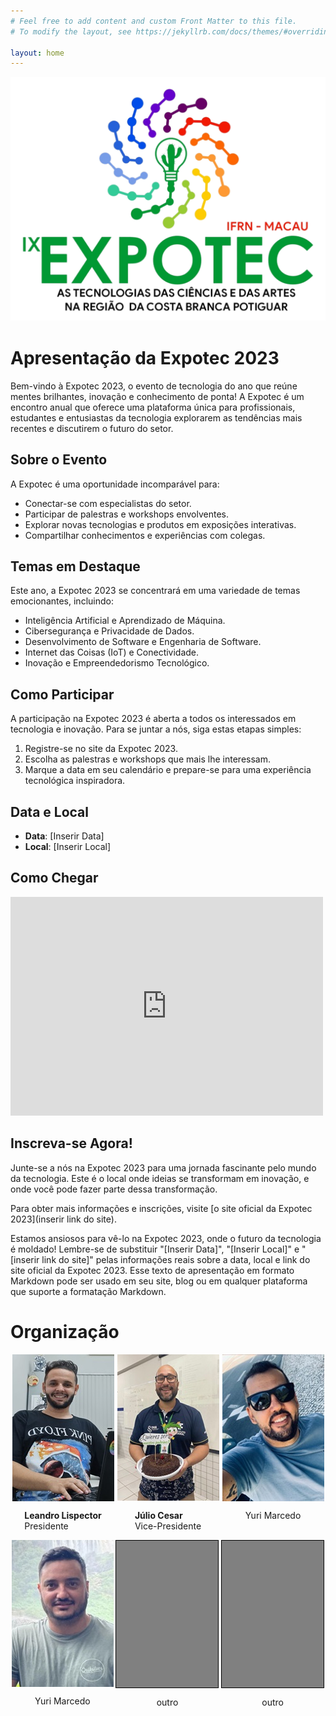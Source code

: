 ```yaml
---
# Feel free to add content and custom Front Matter to this file.
# To modify the layout, see https://jekyllrb.com/docs/themes/#overriding-theme-defaults

layout: home
---
```



<style>
.div-principal-1{
    margin-bottom:40px;
    
}

.organizadores{
    display:flex;
    flex-direction:column;
}
.org-row{
    display:flex;
    justify-content:space-around;
    
    
}
.org-col{
    display:flex;
    flex-direction:column;
    align-items: center;
    
    
}


</style>

<div class="div-principal-1">
    <img src="./images/logo_expotec2.png" class="org-img">
    </div>
      
      
# Apresentação da Expotec 2023

Bem-vindo à Expotec 2023, o evento de tecnologia do ano que reúne mentes brilhantes, inovação e conhecimento de ponta! A Expotec é um encontro anual que oferece uma plataforma única para profissionais, estudantes e entusiastas da tecnologia explorarem as tendências mais recentes e discutirem o futuro do setor.

## Sobre o Evento

A Expotec é uma oportunidade incomparável para:

- Conectar-se com especialistas do setor.
- Participar de palestras e workshops envolventes.
- Explorar novas tecnologias e produtos em exposições interativas.
- Compartilhar conhecimentos e experiências com colegas.

## Temas em Destaque

Este ano, a Expotec 2023 se concentrará em uma variedade de temas emocionantes, incluindo:

- Inteligência Artificial e Aprendizado de Máquina.
- Cibersegurança e Privacidade de Dados.
- Desenvolvimento de Software e Engenharia de Software.
- Internet das Coisas (IoT) e Conectividade.
- Inovação e Empreendedorismo Tecnológico.

## Como Participar

A participação na Expotec 2023 é aberta a todos os interessados em tecnologia e inovação. Para se juntar a nós, siga estas etapas simples:

1. Registre-se no site da Expotec 2023.
2. Escolha as palestras e workshops que mais lhe interessam.
3. Marque a data em seu calendário e prepare-se para uma experiência tecnológica inspiradora.

## Data e Local

- **Data**: [Inserir Data]
- **Local**: [Inserir Local]

## Como Chegar

<iframe src="https://www.google.com/maps/embed?pb=!1m18!1m12!1m3!1d3973.6997061244997!2d-36.577515025900475!3d-5.15194525206833!2m3!1f0!2f0!3f0!3m2!1i1024!2i768!4f13.1!3m3!1m2!1s0x7b6d52d1aaf6cc1%3A0x236b55c0207db87e!2sInstituto%20Federal%20de%20Educa%C3%A7%C3%A3o%2C%20Ci%C3%AAncia%20e%20Tecnologia%20Rio%20Grande%20do%20Norte%2C%20Campus%20Macau!5e0!3m2!1spt-BR!2sbr!4v1698404051770!5m2!1spt-BR!2sbr" width="500" height="350" style="border:0;" allowfullscreen="" loading="lazy" referrerpolicy="no-referrer-when-downgrade"></iframe>

## Inscreva-se Agora!

Junte-se a nós na Expotec 2023 para uma jornada fascinante pelo mundo da tecnologia. Este é o local onde ideias se transformam em inovação, e onde você pode fazer parte dessa transformação.

Para obter mais informações e inscrições, visite [o site oficial da Expotec 2023](inserir link do site).

Estamos ansiosos para vê-lo na Expotec 2023, onde o futuro da tecnologia é moldado!
Lembre-se de substituir "[Inserir Data]", "[Inserir Local]" e "[inserir link do site]" pelas informações reais sobre a data, local e link do site oficial da Expotec 2023. Esse texto de apresentação em formato Markdown pode ser usado em seu site, blog ou em qualquer plataforma que suporte a formatação Markdown.

# Organização

<div class="organizadores">
<div class="org-row">
<div class="org-col">
<img src="./images/organizadores/leandro.jpeg">
<p><strong>Leandro Lispector</strong><br>Presidente</p>
</div>
<div class="org-col">
<img src="./images/organizadores/julio.jpeg">
<p><strong>Júlio Cesar</strong><br>Vice-Presidente </p>
</div>
<div class="org-col">
<img src="./images/organizadores/pv.jpg">
<p>Yuri Marcedo</p>
</div>

</div>


<div class="org-row">
<div class="org-col">
<img src="./images/organizadores/yuri.jpg">
<p>Yuri Marcedo</p>
</div>
<div class="org-col">
<div style="width:163px; height:235px; background-color:gray; border:1px solid black"> </div>
<p>outro</p>
</div>

<div class="org-col">
<div style="width:163px; height:235px; background-color:gray; border:1px solid black"> </div>
<p>outro</p>
</div>

</div>

</div>







